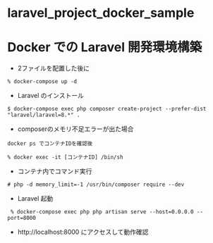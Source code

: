# laravel_project_docker_sample

# Docker での Laravel 開発環境構築

- 2ファイルを配置した後に

```
% docker-compose up -d
```

- Laravel のインストール

```
$ docker-compose exec php composer create-project --prefer-dist "laravel/laravel=8.*" .
```

* composerのメモリ不足エラーが出た場合

```
docker ps でコンテナIDを確認後

% docker exec -it [コンテナID] /bin/sh
```

* コンテナ内でコマンド実行

```
# php -d memory_limit=-1 /usr/bin/composer require --dev 
```

- Laravel 起動

```
 % docker-compose exec php php artisan serve --host=0.0.0.0 --port=8000
```

- http://localhost:8000 にアクセスして動作確認
